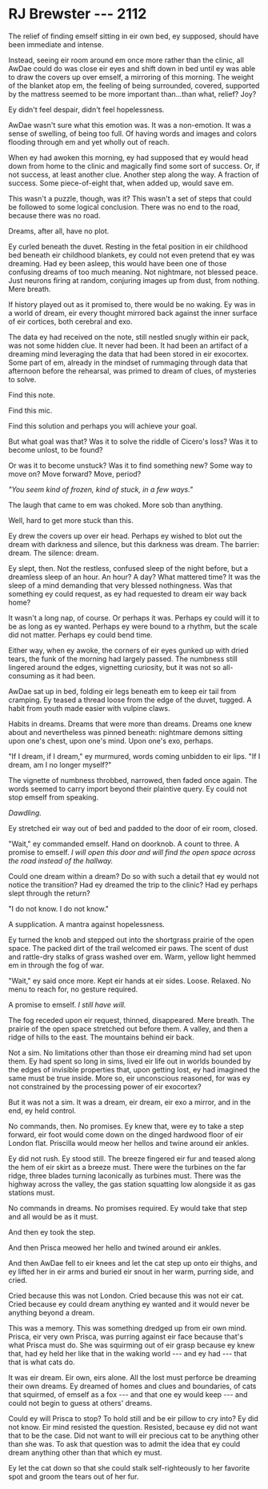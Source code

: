 # RJ Brewster --- 2112

The relief of finding emself sitting in eir own bed, ey supposed, should have been immediate and intense.

Instead, seeing eir room around em once more rather than the clinic, all AwDae could do was close eir eyes and shift down in bed until ey was able to draw the covers up over emself, a mirroring of this morning. The weight of the blanket atop em, the feeling of being surrounded, covered, supported by the mattress seemed to be more important than...than what, relief? Joy?

Ey didn't feel despair, didn't feel hopelessness.

AwDae wasn't sure what this emotion was. It was a non-emotion. It was a sense of swelling, of being too full. Of having words and images and colors flooding through em and yet wholly out of reach.

When ey had awoken this morning, ey had supposed that ey would head down from home to the clinic and magically find some sort of success. Or, if not success, at least another clue. Another step along the way. A fraction of success. Some piece-of-eight that, when added up, would save em.

This wasn't a puzzle, though, was it? This wasn't a set of steps that could be followed to some logical conclusion. There was no end to the road, because there was no road.

Dreams, after all, have no plot.

Ey curled beneath the duvet. Resting in the fetal position in eir childhood bed beneath eir childhood blankets, ey could not even pretend that ey was dreaming. Had ey been asleep, this would have been one of those confusing dreams of too much meaning. Not nightmare, not blessed peace. Just neurons firing at random, conjuring images up from dust, from nothing. Mere breath.

If history played out as it promised to, there would be no waking. Ey was in a world of dream, eir every thought mirrored back against the inner surface of eir cortices, both cerebral and exo.

The data ey had received on the note, still nestled snugly within eir pack, was not some hidden clue. It never had been. It had been an artifact of a dreaming mind leveraging the data that had been stored in eir exocortex. Some part of em, already in the mindset of rummaging through data that afternoon before the rehearsal, was primed to dream of clues, of mysteries to solve.

Find this note.

Find this mic.

Find this solution and perhaps you will achieve your goal.

But what goal was that? Was it to solve the riddle of Cicero's loss? Was it to become unlost, to be found?

Or was it to become unstuck? Was it to find something new? Some way to move on? Move forward? Move, period?

*"You seem kind of frozen, kind of stuck, in a few ways."*

The laugh that came to em was choked. More sob than anything.

Well, hard to get more stuck than this.

Ey drew the covers up over eir head. Perhaps ey wished to blot out the dream with darkness and silence, but this darkness was dream. The barrier: dream. The silence: dream.

Ey slept, then. Not the restless, confused sleep of the night before, but a dreamless sleep of an hour. An hour? A day? What mattered time? It was the sleep of a mind demanding that very blessed nothingness. Was that something ey could request, as ey had requested to dream eir way back home?

It wasn't a long nap, of course. Or perhaps it was. Perhaps ey could will it to be as long as ey wanted. Perhaps ey were bound to a rhythm, but the scale did not matter. Perhaps ey could bend time.

Either way, when ey awoke, the corners of eir eyes gunked up with dried tears, the funk of the morning had largely passed. The numbness still lingered around the edges, vignetting curiosity, but it was not so all-consuming as it had been.

AwDae sat up in bed, folding eir legs beneath em to keep eir tail from cramping. Ey teased a thread loose from the edge of the duvet, tugged. A habit from youth made easier with vulpine claws.

Habits in dreams. Dreams that were more than dreams. Dreams one knew about and nevertheless was pinned beneath: nightmare demons sitting upon one's chest, upon one's mind. Upon one's exo, perhaps.

"If I dream, if I dream," ey murmured, words coming unbidden to eir lips. "If I dream, am I no longer myself?"

The vignette of numbness throbbed, narrowed, then faded once again. The words seemed to carry import beyond their plaintive query. Ey could not stop emself from speaking.

*Dawdling.*

Ey stretched eir way out of bed and padded to the door of eir room, closed.

"Wait," ey commanded emself. Hand on doorknob. A count to three. A promise to emself. *I will open this door and will find the open space across the road instead of the hallway.*

Could one dream within a dream? Do so with such a detail that ey would not notice the transition? Had ey dreamed the trip to the clinic? Had ey perhaps slept through the return?

"I do not know. I do not know."

A supplication. A mantra against hopelessness.

Ey turned the knob and stepped out into the shortgrass prairie of the open space. The packed dirt of the trail welcomed eir paws. The scent of dust and rattle-dry stalks of grass washed over em. Warm, yellow light hemmed em in through the fog of war.

"Wait," ey said once more. Kept eir hands at eir sides. Loose. Relaxed. No menu to reach for, no gesture required.

A promise to emself. *I still have will.*

The fog receded upon eir request, thinned, disappeared. Mere breath. The prairie of the open space stretched out before them. A valley, and then a ridge of hills to the east. The mountains behind eir back.

Not a sim. No limitations other than those eir dreaming mind had set upon them. Ey had spent so long in sims, lived eir life out in worlds bounded by the edges of invisible properties that, upon getting lost, ey had imagined the same must be true inside. More so, eir unconscious reasoned, for was ey not constrained by the processing power of eir exocortex?

But it was not a sim. It was a dream, eir dream, eir exo a mirror, and in the end, ey held control.

No commands, then. No promises. Ey knew that, were ey to take a step forward, eir foot would come down on the dinged hardwood floor of eir London flat. Priscilla would meow her hellos and twine around eir ankles.

Ey did not rush. Ey stood still. The breeze fingered eir fur and teased along the hem of eir skirt as a breeze must. There were the turbines on the far ridge, three blades turning laconically as turbines must. There was the highway across the valley, the gas station squatting low alongside it as gas stations must.

No commands in dreams. No promises required. Ey would take that step and all would be as it must.

And then ey took the step.

And then Prisca meowed her hello and twined around eir ankles.

And then AwDae fell to eir knees and let the cat step up onto eir thighs, and ey lifted her in eir arms and buried eir snout in her warm, purring side, and cried.

Cried because this was not London. Cried because this was not eir cat. Cried because ey could dream anything ey wanted and it would never be anything beyond a dream.

This was a memory. This was something dredged up from eir own mind. Prisca, eir very own Prisca, was purring against eir face because that's what Prisca must do. She was squirming out of eir grasp because ey knew that, had ey held her like that in the waking world --- and ey had --- that that is what cats do.

It was eir dream. Eir own, eirs alone. All the lost must perforce be dreaming their own dreams. Ey dreamed of homes and clues and boundaries, of cats that squirmed, of emself as a fox --- and that one ey would keep --- and could not begin to guess at others' dreams.

Could ey will Prisca to stop? To hold still and be eir pillow to cry into? Ey did not know. Eir mind resisted the question. Resisted, because ey did not want that to be the case. Did not want to will eir precious cat to be anything other than she was. To ask that question was to admit the idea that ey could dream anything other than that which ey must.

Ey let the cat down so that she could stalk self-righteously to her favorite spot and groom the tears out of her fur.
